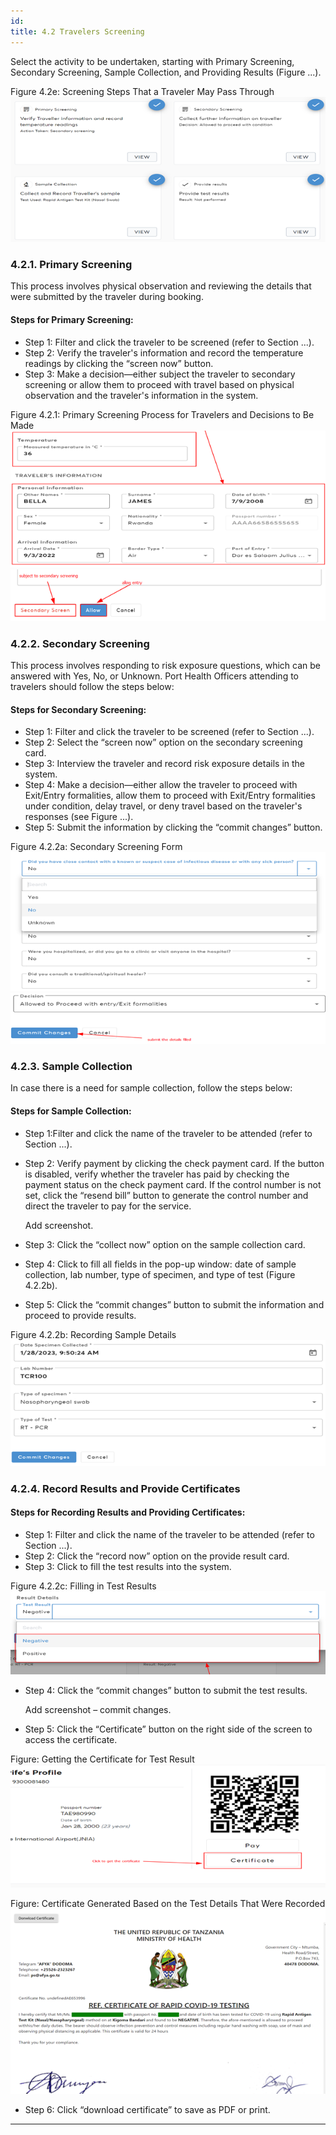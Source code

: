```yaml
---
id:
title: 4.2 Travelers Screening
---
```


Select the activity to be undertaken, starting with Primary Screening, Secondary Screening, Sample Collection, and Providing Results (Figure ...).

Figure 4.2e: Screening Steps That a Traveler May Pass Through
![alt text](../../static/img/Picture17.png)

### 4.2.1. Primary Screening

This process involves physical observation and reviewing the details that were submitted by the traveler during booking.

#### Steps for Primary Screening:

- Step 1: Filter and click the traveler to be screened (refer to Section ...).
- Step 2: Verify the traveler's information and record the temperature readings by clicking the “screen now” button.
- Step 3: Make a decision—either subject the traveler to secondary screening or allow them to proceed with travel based on physical observation and the traveler's information in the system.

Figure 4.2.1: Primary Screening Process for Travelers and Decisions to Be Made
![alt text](../../static/img/Picture18.png)
![alt text](../../static/img/Picture19.png)

### 4.2.2. Secondary Screening

This process involves responding to risk exposure questions, which can be answered with Yes, No, or Unknown. Port Health Officers attending to travelers should follow the steps below:

#### Steps for Secondary Screening:

- Step 1: Filter and click the traveler to be screened (refer to Section ...).
- Step 2: Select the “screen now” option on the secondary screening card.
- Step 3: Interview the traveler and record risk exposure details in the system.
- Step 4: Make a decision—either allow the traveler to proceed with Exit/Entry formalities, allow them to proceed with Exit/Entry formalities under condition, delay travel, or deny travel based on the traveler's responses (see Figure ...).
- Step 5: Submit the information by clicking the “commit changes” button.

Figure 4.2.2a: Secondary Screening Form
![alt text](../../static/img/Picture20.png)
![alt text](../../static/img/Picture21.png)

### 4.2.3. Sample Collection

In case there is a need for sample collection, follow the steps below:

#### Steps for Sample Collection:

- Step 1:Filter and click the name of the traveler to be attended (refer to Section ...).
- Step 2: Verify payment by clicking the check payment card. If the button is disabled, verify whether the traveler has paid by checking the payment status on the check payment card. If the control number is not set, click the “resend bill” button to generate the control number and direct the traveler to pay for the service.
  
  Add screenshot.

- Step 3: Click the “collect now” option on the sample collection card.
- Step 4: Click to fill all fields in the pop-up window: date of sample collection, lab number, type of specimen, and type of test (Figure 4.2.2b).
- Step 5: Click the “commit changes” button to submit the information and proceed to provide results.

Figure 4.2.2b: Recording Sample Details
![alt text](../../static/img/Picture22.png)

### 4.2.4. Record Results and Provide Certificates

#### Steps for Recording Results and Providing Certificates:

- Step 1: Filter and click the name of the traveler to be attended (refer to Section ...).
- Step 2: Click the “record now” option on the provide result card.
- Step 3: Click to fill the test results into the system.

Figure 4.2.2c: Filling in Test Results
![alt text](../../static/img/Picture23.png)

- Step 4: Click the “commit changes” button to submit the test results.
  
  Add screenshot – commit changes.

- Step 5: Click the “Certificate” button on the right side of the screen to access the certificate.

Figure: Getting the Certificate for Test Result
![alt text](../../static/img/Picture24.png)

Figure: Certificate Generated Based on the Test Details That Were Recorded
![alt text](../../static/img/Picture25.png)

- Step 6: Click “download certificate” to save as PDF or print.

---
